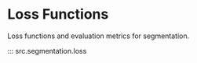 # Loss Functions

Loss functions and evaluation metrics for segmentation.

::: src.segmentation.loss
